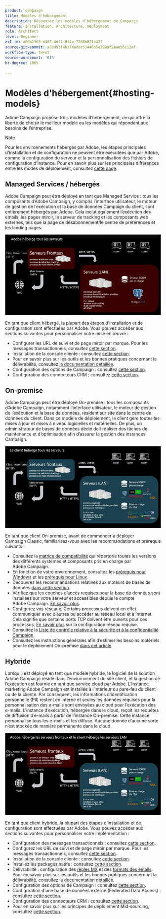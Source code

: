 ```yaml
---
product: campaign
title: Modèles d'hébergement
description: Découvrez les modèles d’hébergement de Campaign
feature: Installation, Architecture, Deployment
role: Architect
level: Beginner
exl-id: a06b1365-d487-4df1-8f4a-7268b871a427
source-git-commit: a38d53f4b37aadbc53446b5e399af2eae56c12af
workflow-type: tm+mt
source-wordcount: '615'
ht-degree: 100%

---
```


# Modèles d&#39;hébergement{#hosting-models}



Adobe Campaign propose trois modèles d’hébergement, ce qui offre la liberté de choisir le meilleur modèle ou les modèles qui répondent aux besoins de l’entreprise.

>[!NOTE]
>
>Pour les environnements hébergés par Adobe, les étapes principales d&#39;installation et de configuration ne peuvent être exécutées que par Adobe, comme la configuration du serveur et la personnalisation des fichiers de configuration d&#39;instance. Pour en savoir plus sur les principales différences entre les modes de déploiement, consultez [cette page](../../installation/using/capability-matrix.md).

## Managed Services / hébergés

Adobe Campaign peut être déployé en tant que Managed Service : tous les composants d’Adobe Campaign, y compris l’interface utilisateur, le moteur de gestion de l’exécution et la base de données Campaign du client, sont entièrement hébergés par Adobe. Cela inclut également l’exécution des emails, les pages miroir, le serveur de tracking et les composants web externes, tels que la page de désabonnement/le centre de préférences et les landing pages.

![](assets/deployment_hosted.png)

En tant que client hébergé, la plupart des étapes d&#39;installation et de configuration sont effectuées par Adobe. Vous pouvez accéder aux sections suivantes pour personnaliser votre mise en œuvre :

* Configurer les URL de suivi et de page miroir par marque. Pour les messages transactionnels, consultez [cette section](../../message-center/using/additional-configurations.md#configuring-multibranding).
* Installation de la console cliente : consultez [cette section](../../installation/using/installing-the-client-console.md).
* Pour en savoir plus sur les outils et les bonnes pratiques concernant la délivrabilité, consultez [la documentation détaillée](../../delivery/using/about-deliverability.md).
* Configuration des options de Campaign : consultez [cette section](../../installation/using/configuring-campaign-options.md).
* Configuration des connecteurs CRM : consultez [cette section](../../platform/using/crm-connectors.md).

## On-premise

Adobe Campaign peut être déployé On-premise : tous les composants d’Adobe Campaign, notamment l’interface utilisateur, le moteur de gestion de l’exécution et la base de données, résident sur site dans le centre de données du client. Dans ce modèle de déploiement, le client gère toutes les mises à jour et mises à niveau logicielles et matérielles. De plus, un administrateur de bases de données dédié doit réaliser des tâches de maintenance et d’optimisation afin d’assurer la gestion des instances Campaign.

![](assets/deployment_onpremise.png)

En tant que client On-premise, avant de commencer à déployer Campaign Classic, familiarisez-vous avec les recommandations et prérequis suivants :

* Consultez la [matrice de compatibilité](../../rn/using/compatibility-matrix.md) qui répertorie toutes les versions des différents systèmes et composants pris en charge par Adobe Campaign.
* En fonction de votre environnement, consultez les [prérequis pour Windows](../../installation/using/prerequisites-of-campaign-installation-in-windows.md) et les [prérequis pour Linux](../../installation/using/prerequisites-of-campaign-installation-in-linux.md).
* Découvrez les recommandations relatives aux moteurs de bases de données [dans cette section](../../installation/using/database.md).
* Vérifiez que les couches d’accès requises pour la base de données sont installées sur votre serveur et accessibles depuis le compte Adobe Campaign. [En savoir plus](../../installation/using/application-server.md).
* Configurez vos réseaux. Certains processus doivent en effet communiquer avec d’autres ou accéder au réseau local et à Internet. Cela signifie que certains ports TCP doivent être ouverts pour ces processus. [En savoir plus](../../installation/using/network-configuration.md) sur la configuration réseau requise.
* Consultez la [Liste de contrôle relative à la sécurité et à la confidentialité Campaign](https://helpx.adobe.com/fr/campaign/kb/acc-security.html).
* Consultez les instructions générales afin d’estimer les besoins matériels pour le déploiement On-premise [dans cet article](https://helpx.adobe.com/fr/campaign/kb/hardware-sizing-guide.html).

## Hybride

Lorsqu’il est déployé en tant que modèle hybride, le logiciel de la solution Adobe Campaign réside dans l’environnement du site client, et la gestion de l’exécution est fournie en tant que service cloud par Adobe. L’instance marketing Adobe Campaign est installée à l’intérieur du pare-feu du client ou de la cliente. Par conséquent, les informations d’identification personnelle (PII) restent en interne et seules les données requises pour la personnalisation des e-mails sont envoyées au cloud pour l’exécution des e-mails. L’instance d’exécution, hébergée dans le cloud, reçoit les requêtes de diffusion d’e-mails à partir de l’instance On-premise. Cette instance personnalise tous les e-mails et les diffuse. Aucune donnée d’aucune sorte n’est stockée de manière permanente dans le cloud.

![](assets/deployment_hybrid.png)

En tant que client hybride, la plupart des étapes d’installation et de configuration sont effectuées par Adobe. Vous pouvez accéder aux sections suivantes pour personnaliser votre implémentation :

* Configuration des messages transactionnels : consultez [cette section](../../message-center/using/transactional-messaging-architecture.md).
* Configurez les URL de suivi et de page miroir par marque. Pour les messages transactionnels, consultez [cette section](../../message-center/using/additional-configurations.md#configuring-multibranding).
* Installation de la console cliente : consultez [cette section](../../installation/using/installing-the-client-console.md).
* Installez les packages natifs : consultez [cette section](../../installation/using/installing-campaign-standard-packages.md).
* Délivrabilité : configuration des [règles MX](../../installation/using/email-deliverability.md#mx-configuration) et des [formats des emails](../../installation/using/email-deliverability.md#managing-email-formats). Pour en savoir plus sur les outils et les bonnes pratiques concernant la délivrabilité, consultez la [documentation détaillée](../../delivery/using/about-deliverability.md).
* Configuration des options de Campaign : consultez [cette section](../../installation/using/configuring-campaign-options.md).
* Configuration d&#39;une base de données externe (Federated Data Access) : consultez [cette section](../../installation/using/about-fda.md).
* Configuration des connecteurs CRM : consultez [cette section](../../platform/using/crm-connectors.md).
* Pour en savoir plus sur les principes de déploiement Mid-sourcing, consultez [cette section](../../installation/using/mid-sourcing-deployment.md).

